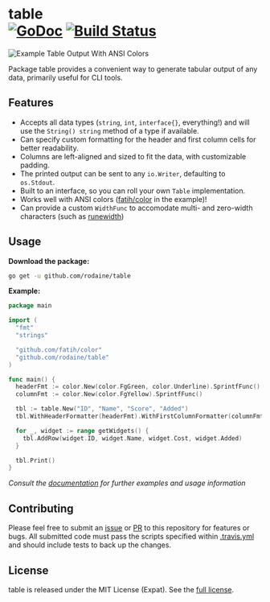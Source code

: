 # table <br/> [![GoDoc](https://godoc.org/github.com/rodaine/table?status.svg)](https://godoc.org/github.com/rodaine/table) [![Build Status](https://travis-ci.org/rodaine/table.svg)](https://travis-ci.org/rodaine/table)

![Example Table Output With ANSI Colors](http://res.cloudinary.com/rodaine/image/upload/v1442524799/go-table-example0.png)

Package table provides a convenient way to generate tabular output of any data, primarily useful for CLI tools.

## Features

- Accepts all data types (`string`, `int`, `interface{}`, everything!) and will use the `String() string` method of a type if available.
- Can specify custom formatting for the header and first column cells for better readability.
- Columns are left-aligned and sized to fit the data, with customizable padding.
- The printed output can be sent to any `io.Writer`, defaulting to `os.Stdout`.
- Built to an interface, so you can roll your own `Table` implementation.
- Works well with ANSI colors ([fatih/color](https://github.com/fatih/color) in the example)!
- Can provide a custom `WidthFunc` to accomodate multi- and zero-width characters (such as [runewidth](https://github.com/mattn/go-runewidth))

## Usage

**Download the package:**

```sh
go get -u github.com/rodaine/table
```

**Example:**

```go
package main

import (
  "fmt"
  "strings"

  "github.com/fatih/color"
  "github.com/rodaine/table"
)

func main() {
  headerFmt := color.New(color.FgGreen, color.Underline).SprintfFunc()
  columnFmt := color.New(color.FgYellow).SprintfFunc()

  tbl := table.New("ID", "Name", "Score", "Added")
  tbl.WithHeaderFormatter(headerFmt).WithFirstColumnFormatter(columnFmt)

  for _, widget := range getWidgets() {
    tbl.AddRow(widget.ID, widget.Name, widget.Cost, widget.Added)
  }

  tbl.Print()
}
```

_Consult the [documentation](https://godoc.org/github.com/rodaine/table) for further examples and usage information_

## Contributing

Please feel free to submit an [issue](https://github.com/rodaine/table/issues) or [PR](https://github.com/rodaine/table/pulls) to this repository for features or bugs. All submitted code must pass the scripts specified within [.travis.yml](https://github.com/rodaine/table/blob/master/.travis.yml) and should include tests to back up the changes.

## License

table is released under the MIT License (Expat). See the [full license](https://github.com/rodaine/table/blob/master/license).
